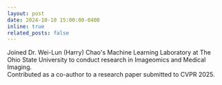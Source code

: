 ```yaml
---
layout: post
date: 2024-10-10 15:00:00-0400
inline: true
related_posts: false
---
```


Joined Dr. Wei-Lun (Harry) Chao's Machine Learning Laboratory at The Ohio State University to conduct research in Imageomics and Medical Imaging.  
Contributed as a co-author to a research paper submitted to CVPR 2025.
